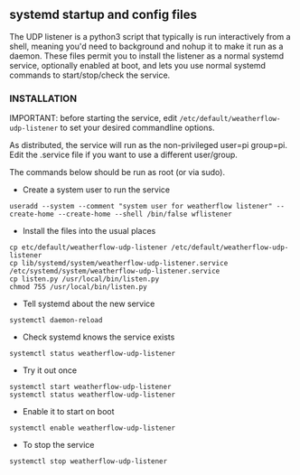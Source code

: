
## systemd startup and config files

The UDP listener is a python3 script that typically is run interactively from a shell, meaning you'd need to background and nohup it to make it run as a daemon.   These files permit you to install the listener as a normal systemd service, optionally enabled at boot, and lets you use normal systemd commands to start/stop/check the service.

### INSTALLATION 

IMPORTANT: before starting the service, edit `/etc/default/weatherflow-udp-listener` to set your desired commandline options.

As distributed, the service will run as the non-privileged user=pi group=pi.  Edit the .service file if you want to use a different user/group.

The commands below should be run as root (or via sudo).

* Create a system user to run the service

```
useradd --system --comment "system user for weatherflow listener" --create-home --create-home --shell /bin/false wflistener 
```

* Install the files into the usual places
```
cp etc/default/weatherflow-udp-listener /etc/default/weatherflow-udp-listener
cp lib/systemd/system/weatherflow-udp-listener.service /etc/systemd/system/weatherflow-udp-listener.service
cp listen.py /usr/local/bin/listen.py
chmod 755 /usr/local/bin/listen.py
```

* Tell systemd about the new service
```
systemctl daemon-reload
```

* Check systemd knows the service exists
```
systemctl status weatherflow-udp-listener
```

* Try it out once
```
systemctl start weatherflow-udp-listener
systemctl status weatherflow-udp-listener
```

* Enable it to start on boot
```
systemctl enable weatherflow-udp-listener
```

* To stop the service
```
systemctl stop weatherflow-udp-listener
```

